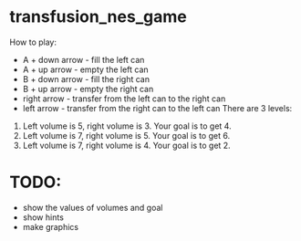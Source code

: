 # transfusion_nes_game
How to play:
- A + down arrow - fill the left can
- A + up arrow - empty the left can
- B + down arrow - fill the right can
- B + up arrow - empty the right can
- right arrow - transfer from the left can to the right can
- left arrow - transfer from the right can to the left can
There are 3 levels: 
1. Left volume is 5, right volume is 3. Your goal is to get 4.
2. Left volume is 7, right volume is 5. Your goal is to get 6.
3. Left volume is 7, right volume is 4. Your goal is to get 2.

# TODO:
- show the values of volumes and goal
- show hints
- make graphics
